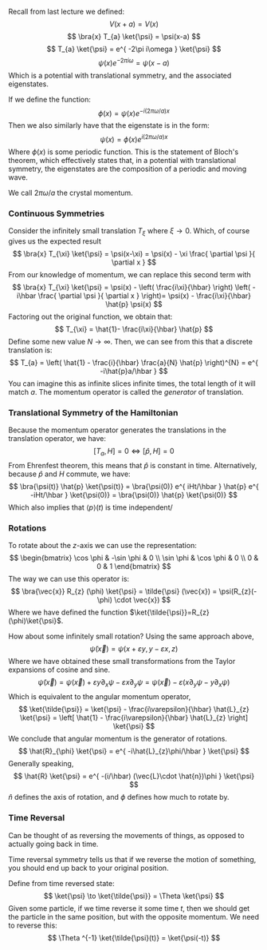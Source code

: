 Recall from last lecture we defined:
$$
V(x+a) = V(x)
$$
$$
\bra{x} T_{a} \ket{\psi}  = \psi(x-a)
$$
$$
T_{a} \ket{\psi}  = e^{ -2\pi i\omega } \ket{\psi}
$$
$$
\psi(x) e^{ -2\pi i\omega } = \psi(x-a)
$$
Which is a potential with translational symmetry, and the associated eigenstates.

If we define the function:
$$
\phi(x) = \psi(x) e^{ -i(2\pi \omega/a)x }
$$
Then we also similarly have that the eigenstate is in the form:
$$
\psi(x) = \phi(x) e^{ i(2\pi \omega/a)x }
$$
Where $\phi(x)$ is some periodic function. This is the statement of Bloch's theorem, which effectively states that, in a potential with translational symmetry, the eigenstates are the composition of a periodic and moving wave.

We call $2\pi \omega /a$ the crystal momentum.
### Continuous Symmetries
Consider the infinitely small translation $T_{\xi}$ where $\xi\to 0$. Which, of course gives us the expected result
$$
\bra{x} T_{\xi} \ket{\psi}  = \psi(x-\xi) = \psi(x) - \xi \frac{ \partial \psi }{ \partial x }
$$
From our knowledge of momentum, we can replace this second term with
$$
\bra{x} T_{\xi} \ket{\psi} = \psi(x) - \left( \frac{i\xi}{\hbar} \right) \left( -i\hbar \frac{ \partial \psi }{ \partial x }  \right)= \psi(x) - \frac{i\xi}{\hbar} \hat{p} \psi(x)
$$
Factoring out the original function, we obtain that:
$$
T_{\xi} = \hat{1}- \frac{i\xi}{\hbar} \hat{p}
$$
Define some new value $N\to \infty$. Then, we can see from this that a discrete translation is:
$$
T_{a} = \left( \hat{1} - \frac{i}{\hbar} \frac{a}{N} \hat{p} \right)^{N} = e^{ -i\hat{p}a/\hbar }
$$
You can imagine this as infinite slices infinite times, the total length of it will match $a$. The momentum operator is called the *generator* of translation.
### Translational Symmetry of the Hamiltonian
Because the momentum operator generates the translations in the translation operator, we have:
$$
[T_{a}, H]=0 \iff [\hat{p}, H] =0
$$
From Ehrenfest theorem, this means that $\hat{p}$ is constant in time. Alternatively, because $\hat{p}$ and $H$ commute, we have:
$$
\bra{\psi(t)}  \hat{p} \ket{\psi(t)} = \bra{\psi(0)} e^{ iHt/\hbar } \hat{p} e^{ -iHt/\hbar } \ket{\psi(0)} = \bra{\psi(0)} \hat{p} \ket{\psi(0)}
$$
Which also implies that $\left< p \right>(t)$ is time independent/
### Rotations
To rotate about the $z$-axis we can use the representation:
$$
\begin{bmatrix}
\cos \phi & -\sin \phi & 0 \\
\sin \phi & \cos \phi & 0 \\
0 & 0 & 1
\end{bmatrix}
$$
The way we can use this operator is:
$$
\bra{\vec{x}}  R_{z} (\phi) \ket{\psi}  = \tilde{\psi} (\vec{x}) = \psi(R_{z}(-\phi) \cdot \vec{x})
$$
Where we have defined the function $\ket{\tilde{\psi}}=R_{z}(\phi)\ket{\psi}$.

How about some infinitely small rotation? Using the same approach above,
$$
\tilde{\psi}(\vec{x}) = \psi(x+\varepsilon y, y-\varepsilon x, z)
$$
Where we have obtained these small transformations from the Taylor expansions of cosine and sine.
$$
\tilde{\psi}(\vec{x}) = \psi(\vec{x}) + \varepsilon y\partial_{x}\psi - \varepsilon x \partial_{y} \psi = \psi(\vec{x}) - \varepsilon (x\partial_{y}\psi - y \partial_{x}\psi)
$$
Which is equivalent to the angular momentum operator,
$$
\ket{\tilde{\psi}} = \ket{\psi} - \frac{i\varepsilon}{\hbar} \hat{L}_{z} \ket{\psi}  = \left[ \hat{1} - \frac{i\varepsilon}{\hbar} \hat{L}_{z} \right] \ket{\psi}
$$
We conclude that angular momentum is the generator of rotations.
$$
\hat{R}_{\phi} \ket{\psi}  = e^{ -i\hat{L}_{z}\phi/\hbar } \ket{\psi}
$$
Generally speaking,
$$
\hat{R} \ket{\psi} = e^{ -(i/\hbar) (\vec{L}\cdot \hat{n})\phi } \ket{\psi}
$$
$\hat{n}$ defines the axis of rotation, and $\phi$ defines how much to rotate by.
### Time Reversal
Can be thought of as reversing the movements of things, as opposed to actually going back in time.

Time reversal symmetry tells us that if we reverse the motion of something, you should end up back to your original position.

Define from time reversed state:
$$
\ket{\psi} \to \ket{\tilde{\psi}} = \Theta \ket{\psi}
$$
Given some particle, if we time reverse it some time $t$, then we should get the particle in the same position, but with the opposite momentum. We need to reverse this:
$$
\Theta ^{-1} \ket{\tilde{\psi}(t)} = \ket{\psi(-t)}
$$
